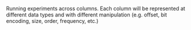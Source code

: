 Running experiments across columns. Each column will be represented at different data types and with different manipulation (e.g. offset, bit encoding, size, order, frequency, etc.)  